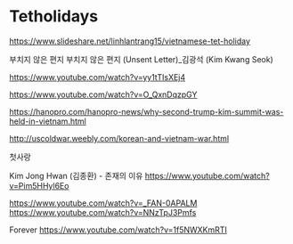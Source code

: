 # Tetholidays

https://www.slideshare.net/linhlantrang15/vietnamese-tet-holiday

부치지 않은 편지
부치지 않은 편지 (Unsent Letter)_김광석 (Kim Kwang Seok)

https://www.youtube.com/watch?v=yy1tTIsXEj4

https://www.youtube.com/watch?v=O_QxnDqzpGY

https://hanopro.com/hanopro-news/why-second-trump-kim-summit-was-held-in-vietnam.html

http://uscoldwar.weebly.com/korean-and-vietnam-war.html

첫사랑

Kim Jong Hwan (김종환) - 존재의 이유
https://www.youtube.com/watch?v=Pim5HHyl6Eo

https://www.youtube.com/watch?v=_FAN-0APALM
https://www.youtube.com/watch?v=NNzTpJ3Pmfs

Forever
https://www.youtube.com/watch?v=1f5NWXKmRTI
